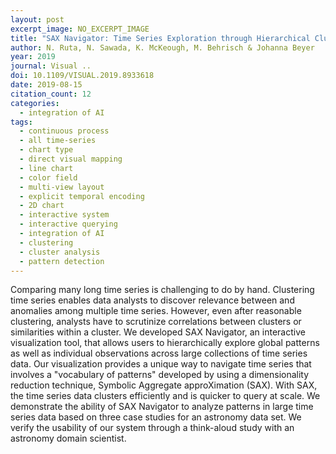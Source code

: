 ```yaml
---
layout: post
excerpt_image: NO_EXCERPT_IMAGE
title: "SAX Navigator: Time Series Exploration through Hierarchical Clustering"
author: N. Ruta, N. Sawada, K. McKeough, M. Behrisch & Johanna Beyer
year: 2019
journal: Visual ..
doi: 10.1109/VISUAL.2019.8933618
date: 2019-08-15
citation_count: 12
categories:
  - integration of AI
tags:
  - continuous process
  - all time-series
  - chart type
  - direct visual mapping
  - line chart
  - color field
  - multi-view layout
  - explicit temporal encoding
  - 2D chart
  - interactive system
  - interactive querying
  - integration of AI
  - clustering
  - cluster analysis
  - pattern detection
---
```

Comparing many long time series is challenging to do by hand. Clustering time series enables data analysts to discover relevance between and anomalies among multiple time series. However, even after reasonable clustering, analysts have to scrutinize correlations between clusters or similarities within a cluster. We developed SAX Navigator, an interactive visualization tool, that allows users to hierarchically explore global patterns as well as individual observations across large collections of time series data. Our visualization provides a unique way to navigate time series that involves a "vocabulary of patterns" developed by using a dimensionality reduction technique, Symbolic Aggregate approXimation (SAX). With SAX, the time series data clusters efficiently and is quicker to query at scale. We demonstrate the ability of SAX Navigator to analyze patterns in large time series data based on three case studies for an astronomy data set. We verify the usability of our system through a think-aloud study with an astronomy domain scientist.
